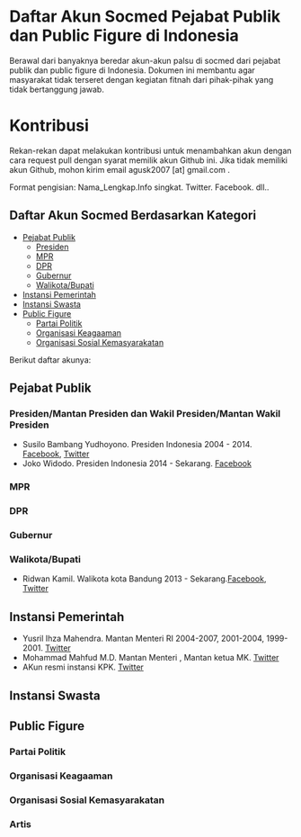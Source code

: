 # Daftar Akun Socmed Pejabat Publik dan Public Figure di Indonesia
Berawal dari banyaknya beredar akun-akun palsu di socmed dari pejabat publik dan public figure di Indonesia. Dokumen ini membantu agar masyarakat tidak terseret dengan kegiatan fitnah dari pihak-pihak yang tidak bertanggung jawab.

# Kontribusi
Rekan-rekan dapat melakukan kontribusi untuk menambahkan akun dengan cara request pull dengan syarat memilik akun Github ini. Jika tidak memiliki akun Github, mohon kirim email agusk2007 [at] gmail.com .

Format pengisian:
Nama_Lengkap.Info singkat. Twitter. Facebook. dll..

## Daftar Akun Socmed Berdasarkan Kategori

- [Pejabat Publik](#pejabat-publik)
  - [Presiden](#Presiden-/Mantan-Presiden-dan-Wakil-Presiden/Mantan-Wakil-Presiden)
  - [MPR](#mpr)
  - [DPR](#dpr)
  - [Gubernur](#gubernur)
  - [Walikota/Bupati](#Walikota/Bupati)
- [Instansi Pemerintah](#)
- [Instansi Swasta](#)
- [Public Figure](#)
  - [Partai Politik](#)
  - [Organisasi Keagaaman](#)
  - [Organisasi Sosial Kemasyarakatan](#)

Berikut daftar akunya:
## Pejabat Publik

### Presiden/Mantan Presiden dan Wakil Presiden/Mantan Wakil Presiden
- Susilo Bambang Yudhoyono. Presiden Indonesia 2004 - 2014. [Facebook](https://www.facebook.com/SBYudhoyono/), [Twitter](https://twitter.com/sbyudhoyono)
- Joko Widodo. Presiden Indonesia 2014 - Sekarang. [Facebook](https://www.facebook.com/Jokowi/)

### MPR

### DPR

### Gubernur

### Walikota/Bupati
- Ridwan Kamil. Walikota kota Bandung 2013 - Sekarang.[Facebook](https://www.facebook.com/RKbdg/), [Twitter](https://twitter.com/ridwankamil)


## Instansi Pemerintah
- Yusril Ihza Mahendra. Mantan Menteri RI 2004-2007, 2001-2004, 1999-2001. [Twitter](https://twitter.com/Yusrilihza_Mhd)
- Mohammad Mahfud M.D. Mantan Menteri , Mantan ketua MK. [Twitter](https://twitter.com/mohmahfudmd)
- AKun resmi instansi KPK. [Twitter](https://twitter.com/KPK_RI)

## Instansi Swasta

## Public Figure 
### Partai Politik
### Organisasi Keagaaman
### Organisasi Sosial Kemasyarakatan
### Artis




